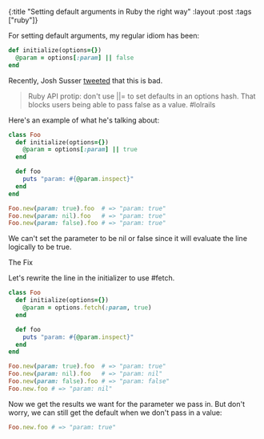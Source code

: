 {:title "Setting default arguments in Ruby the right way"
:layout :post
:tags ["ruby"]}

For setting default arguments, my regular idiom has been:

```ruby
def initialize(options={})
  @param = options[:param] || false
end
```

Recently, Josh Susser [tweeted][1] that this is bad.

> Ruby API protip: don't use ||= to set defaults in an options hash. That blocks users being able
> to pass false as a value. #lolrails

Here's an example of what he's talking about:

```ruby
class Foo
  def initialize(options={})
    @param = options[:param] || true
  end

  def foo
    puts "param: #{@param.inspect}"
  end
end

Foo.new(param: true).foo  # => "param: true"
Foo.new(param: nil).foo   # => "param: true"
Foo.new(param: false).foo # => "param: true"
```

We can't set the parameter to be nil or false since it will evaluate the line logically to be
true.

The Fix

Let's rewrite the line in the initializer to use #fetch.

```ruby
class Foo
  def initialize(options={})
    @param = options.fetch(:param, true)
  end

  def foo
    puts "param: #{@param.inspect}"
  end
end

Foo.new(param: true).foo  # => "param: true"
Foo.new(param: nil).foo   # => "param: nil"
Foo.new(param: false).foo # => "param: false"
Foo.new.foo # => "param: nil"
```

Now we get the results we want for the parameter we pass in. But don't worry, we can still get the
default when we don't pass in a value:

```ruby
Foo.new.foo # => "param: true"
```

[1]: https://twitter.com/joshsusser/status/332302920752197633
